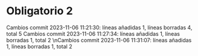 # Obligatorio 2
Cambios commit 2023-11-06 11:21:30: líneas añadidas 1, líneas borradas 4, total 5
Cambios commit 2023-11-06 11:27:34: líneas añadidas 1, líneas borradas 1, total 2
\nCambios commit 2023-11-06 11:31:07: líneas añadidas 1, líneas borradas 1, total 2
